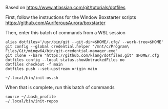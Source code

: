 Based on https://www.atlassian.com/git/tutorials/dotfiles

First, follow the instructions for the Window Boxstarter scripts
https://github.com/AuriferousAurora/boxstarter

Then, enter this batch of commands from a WSL session

```
alias dotfiles='/usr/bin/git --git-dir=$HOME/.cfg/ --work-tree=$HOME'
git config --global credential.helper "/mnt/c/Program\ Files/Git/mingw64/bin/git-credential-manager.exe"
git clone --bare "https://github.com/klang/dotfiles.git" $HOME/.cfg
dotfiles config --local status.showUntrackedFiles no
dotfiles checkout -f main
dotfiles push --set-upstream origin main

~/.local/bin/init-os.sh
```

When that is complete, run this batch of commands

```
source ~/.bash_profile
~/.local/bin/init-repos

```

